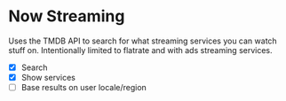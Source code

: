 # Now Streaming

Uses the TMDB API to search for what streaming services you can watch stuff on. Intentionally limited to flatrate and with ads streaming services.

- [x] Search
- [x] Show services
- [ ] Base results on user locale/region
